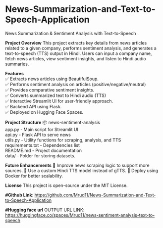 # News-Summarization-and-Text-to-Speech-Application
News Summarization & Sentiment Analysis with Text-to-Speech

**Project Overview**
This project extracts key details from news articles related to a given company, performs sentiment analysis, and generates a text-to-speech (TTS) output in Hindi. Users can input a company name, fetch news articles, view sentiment insights, and listen to Hindi audio summaries.

**Features**                                                                                                                                
✅ Extracts news articles using BeautifulSoup.                                                                                                   
✅ Performs sentiment analysis on articles (positive/negative/neutral)                                                                          
✅ Provides comparative sentiment insights.                                                                                                    
✅ Converts summarized text to Hindi audio (TTS)                                                                                             
✅ Interactive Streamlit UI for user-friendly approach.                                                                                     
✅ Backend API using Flask.                                                                                                                    
✅ Deployed on Hugging Face Spaces.

**Project Structure**
📦 news-sentiment-analysis                                                                                                                           
 app.py           - Main script for Streamlit UI                                                                                                   
 api.py           - Flask API to serve news                                                                                                 
 utils.py         - Utility functions for scraping, analysis, and TTS                                                                      
 requirements.txt - Dependencies list                                                                                                      
 README.md        - Project documentation                                                                                                 
 data/            - Folder for storing datasets.  

**Future Enhancements**
🔹 Improve news scraping logic to support more sources.
🔹 Use a custom Hindi TTS model instead of gTTS.
🔹 Deploy using Docker for better scalability.

**License**
This project is open-source under the MIT License.

**#Github Link**: https://github.com/Mrud11/News-Summarization-and-Text-to-Speech-Application

**#Hugging face url**
OUTPUT URL LINK:
https://huggingface.co/spaces/Mrud11/news-sentiment-analysis-text-to-speech
